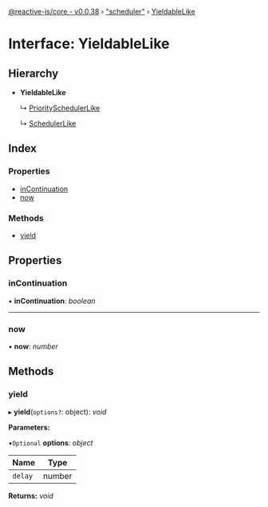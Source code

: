 [@reactive-js/core - v0.0.38](../README.md) › ["scheduler"](../modules/_scheduler_.md) › [YieldableLike](_scheduler_.yieldablelike.md)

# Interface: YieldableLike

## Hierarchy

* **YieldableLike**

  ↳ [PrioritySchedulerLike](_scheduler_.priorityschedulerlike.md)

  ↳ [SchedulerLike](_scheduler_.schedulerlike.md)

## Index

### Properties

* [inContinuation](_scheduler_.yieldablelike.md#incontinuation)
* [now](_scheduler_.yieldablelike.md#now)

### Methods

* [yield](_scheduler_.yieldablelike.md#yield)

## Properties

###  inContinuation

• **inContinuation**: *boolean*

___

###  now

• **now**: *number*

## Methods

###  yield

▸ **yield**(`options?`: object): *void*

**Parameters:**

▪`Optional`  **options**: *object*

Name | Type |
------ | ------ |
`delay` | number |

**Returns:** *void*

